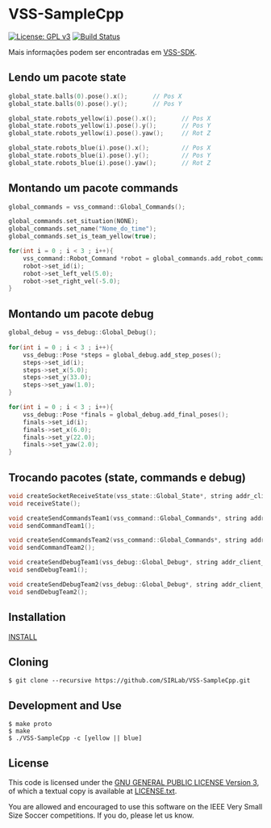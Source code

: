VSS-SampleCpp
=============
[![License: GPL v3](https://img.shields.io/badge/License-GPL%20v3-blue.svg)][gpl3]
[![Build Status](https://travis-ci.org/SIRLab/VSS-SampleCpp.svg?branch=master)][travis]

Mais informações podem ser encontradas em [VSS-SDK][vss-sdk].

## Lendo um pacote state

```cpp
global_state.balls(0).pose().x();       // Pos X
global_state.balls(0).pose().y();       // Pos Y

global_state.robots_yellow(i).pose().x();       // Pos X
global_state.robots_yellow(i).pose().y();       // Pos Y
global_state.robots_yellow(i).pose().yaw();     // Rot Z

global_state.robots_blue(i).pose().x();         // Pos X
global_state.robots_blue(i).pose().y();         // Pos Y
global_state.robots_blue(i).pose().yaw();       // Rot Z
```

## Montando um pacote commands

```cpp
global_commands = vss_command::Global_Commands();

global_commands.set_situation(NONE);
global_commands.set_name("Nome_do_time");
global_commands.set_is_team_yellow(true);

for(int i = 0 ; i < 3 ; i++){
    vss_command::Robot_Command *robot = global_commands.add_robot_commands();
    robot->set_id(i);
    robot->set_left_vel(5.0);
    robot->set_right_vel(-5.0);
}
```

## Montando um pacote debug

```cpp
global_debug = vss_debug::Global_Debug();
	
for(int i = 0 ; i < 3 ; i++){
    vss_debug::Pose *steps = global_debug.add_step_poses();
    steps->set_id(i);
    steps->set_x(5.0);
    steps->set_y(33.0);
    steps->set_yaw(1.0);
}

for(int i = 0 ; i < 3 ; i++){
    vss_debug::Pose *finals = global_debug.add_final_poses();
    finals->set_id(i);
    finals->set_x(6.0);
    finals->set_y(22.0);
    finals->set_yaw(2.0);
}
```

## Trocando pacotes (state, commands e debug)

```cpp
void createSocketReceiveState(vss_state::Global_State*, string addr_client_multicast = "tcp://localhost:5555");
void receiveState();

void createSendCommandsTeam1(vss_command::Global_Commands*, string addr_client_simulator_team1 = "tcp://localhost:5556");
void sendCommandTeam1();

void createSendCommandsTeam2(vss_command::Global_Commands*, string addr_client_simulator_team2 = "tcp://localhost:5557");
void sendCommandTeam2();

void createSendDebugTeam1(vss_debug::Global_Debug*, string addr_client_debug_team1 = "tcp://localhost:5558");
void sendDebugTeam1();

void createSendDebugTeam2(vss_debug::Global_Debug*, string addr_client_debug_team2 = "tcp://localhost:5559");
void sendDebugTeam2();
```

Installation
------------
[INSTALL][install]

Cloning
-------
```
$ git clone --recursive https://github.com/SIRLab/VSS-SampleCpp.git
```

Development and Use
-------------------

```
$ make proto
$ make 
$ ./VSS-SampleCpp -c [yellow || blue]
```

License
-------

This code is licensed under the [GNU GENERAL PUBLIC LICENSE Version 3][gpl3], of which a textual copy is available at [LICENSE.txt](LICENSE.txt).

You are allowed and encouraged to use this software on the IEEE Very Small Size Soccer competitions.  If you do, please let us know.

[gpl3]: http://www.gnu.org/licenses/gpl-3.0/
[travis]: https://travis-ci.org/SIRLab/VSS-SampleRust
[install]: https://github.com/SIRLab/VSS-SampleCppy/blob/master/INSTALL.md
[vss-sdk]: http://sirlab.github.io/VSS-SDK